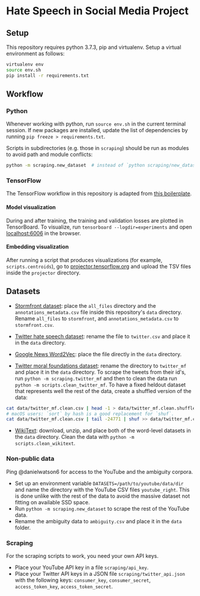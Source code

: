 # Hate Speech in Social Media Project

## Setup

This repository requires python 3.7.3, pip and virtualenv. Setup a virtual environment as follows:

```bash
virtualenv env
source env.sh
pip install -r requirements.txt
```

## Workflow

### Python

Whenever working with python, run `source env.sh` in the current terminal session. If new packages are installed, update the list of dependencies by running `pip freeze > requirements.txt`.

Scripts in subdirectories (e.g. those in `scraping`) should be run as modules to avoid path and module conflicts:

```bash
python -m scraping.new_dataset  # instead of `python scraping/new_dataset.py` or `cd scraping && python new_dataset.py`
```

### TensorFlow

The TensorFlow workflow in this repository is adapted from [this boilerplate](https://github.com/danielwatson6/tensorflow-boilerplate).

#### Model visualization

During and after training, the training and validation losses are plotted in TensorBoard. To visualize, run `tensorboard --logdir=experiments` and open [localhost:6006](localhost:6006) in the browser.

#### Embedding visualization

After running a script that produces visualizations (for example, `scripts.centroids`), go to [projector.tensorflow.org](http://projector.tensorflow.org) and upload the TSV files inside the `projector` directory.

## Datasets

- [Stormfront dataset](https://github.com/aitor-garcia-p/hate-speech-dataset): place the `all_files` directory and the `annotations_metadata.csv` file inside this repository's `data` directory. Rename `all_files` to `stormfront`, and `annotations_metadata.csv` to `stormfront.csv`.

- [Twitter hate speech dataset](https://github.com/t-davidson/hate-speech-and-offensive-language/blob/master/data/labeled_data.csv?raw=true): rename the file to `twitter.csv` and place it in the `data` directory.

- [Google News Word2Vec](https://drive.google.com/file/d/0B7XkCwpI5KDYNlNUTTlSS21pQmM/edit?usp=sharing): place the file directly in the `data` directory.

- [Twitter moral foundations dataset](https://psyarxiv.com/w4f72/): rename the directory to `twitter_mf` and place it in the `data` directory. To scrape the tweets from their id's, run `python -m scraping.twitter_mf` and then to clean the data run `python -m scripts.clean_twitter_mf`. To have a fixed heldout dataset that represents well the rest of the data, create a shuffled version of the data:
```bash
cat data/twitter_mf.clean.csv | head -1 > data/twitter_mf.clean.shuffled.csv
# macOS users: `sort` by hash is a good replacement for `shuf`.
cat data/twitter_mf.clean.csv | tail -24771 | shuf >> data/twitter_mf.clean.shuffled.csv
```

- [WikiText](https://blog.einstein.ai/the-wikitext-long-term-dependency-language-modeling-dataset/): download, unzip, and place both of the word-level datasets in the `data` directory. Clean the data with `python -m scripts.clean_wikitext`.

### Non-public data

Ping @danielwatson6 for access to the YouTube and the ambiguity corpora.
- Set up an environment variable `DATASETS=/path/to/youtube/data/dir` and name the directory with the YouTube CSV files `youtube_right`. This is done unlike with the rest of the data to avoid the massive dataset not fitting on available SSD space.
- Run `python -m scraping.new_dataset` to scrape the rest of the YouTube data.
- Rename the ambiguity data to `ambiguity.csv` and place it in the `data` folder.

### Scraping

For the scraping scripts to work, you need your own API keys.

- Place your YouTube API key in a file `scraping/api_key`.
- Place your Twitter API keys in a JSON file `scraping/twitter_api.json` with the following keys: `consumer_key`, `consumer_secret`, `access_token_key`, `access_token_secret`.
